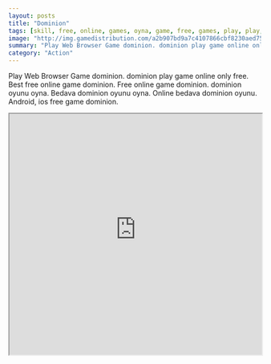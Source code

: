 ```yaml
---
layout: posts
title: "Dominion"
tags: [skill, free, online, games, oyna, game, free, games, play, play, games]
image: "http://img.gamedistribution.com/a2b907bd9a7c4107866cbf8230aed758.jpg"
summary: "Play Web Browser Game dominion. dominion play game online only free. Best free online game dominion. Free online game dominion. dominion oyunu oyna. Bedava dominion oyunu oyna. Online bedava dominion oyunu. Android, ios free game dominion."
category: "Action"
---
```


Play Web Browser Game dominion. dominion play game online only free. Best free online game dominion. Free online game dominion. dominion oyunu oyna. Bedava dominion oyunu oyna. Online bedava dominion oyunu. Android, ios free game dominion.

<iframe width="100%" height="480px;" src="http://flash.gamedistribution.com?game=a2b907bd9a7c4107866cbf8230aed758"></iframe>